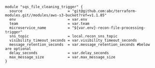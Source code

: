     module "sqs_file_cleaning_trigger" {
      source                     = "git@github.com:abc/terraform-modules.git//modules/aws-s3-bucket?ref=v1.1.85"
      env                        = var.env
      team                       = var.team
      microservice_name          = "${var.env}-recon-file-processing-trigger"
      sns_topic                  = local.recon_sns_topic
      visibility_timeout_seconds = var.visibility_timeout_seconds
      message_retention_seconds  = var.message_retention_seconds #below are optional
      delay_seconds              = var.delay_seconds
      max_message_size           = var.max_message_size
    }
